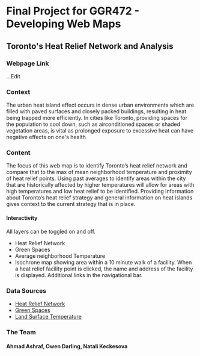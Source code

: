 # Final Project for GGR472 - Developing Web Maps
## Toronto's Heat Relief Network and Analysis

### Webpage Link
...Edit 

### Context 
The urban heat island effect occurs in dense urban environments which are filled with paved surfaces and closely packed buildings, resulting in heat being trapped more efficiently. In cities like Toronto, providing spaces for the population to cool down, such as airconditioned spaces or shaded vegetation areas, is vital as prolonged exposure to excessive heat can have negative effects on one's health

### Content 
The focus of this web map is to identify Toronto’s heat relief network and compare that to the max of mean neighborhood temperature and proximity of heat relief points. Using past averages to identify areas within the city that are historically affected by higher temperatures will allow for areas with high temperatures and low heat relief to be identified. Providing information about Toronto’s heat relief strategy and general information on heat islands gives context to the current strategy that is in place. 

#### Interactivity
All layers can be toggled on and off. 
- Heat Relief Network 
- Green Spaces 
- Average neighborhood Temperature
- Isochrone map showing area within a 10 minute walk of a facility.
When a heat relief facility point is clicked, the name and address of the facility is displayed. 
Additional links in the navigational bar.

### Data Sources 
- [Heat Relief Network](https://open.toronto.ca/dataset/air-conditioned-and-cool-spaces-heat-relief-network/)
- [Green Spaces](https://open.toronto.ca/dataset/green-spaces/)
- [Land Surface Temperature](https://www.canuedata.ca/index.php)
  
### The Team
 #### Ahmad Ashraf, Owen Darling, Natali Keckesova
